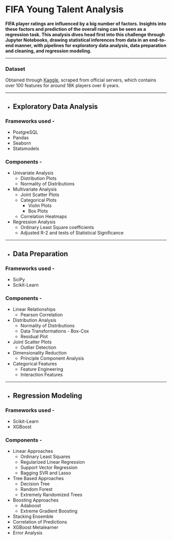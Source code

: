 # FIFA Young Talent Analysis


**FIFA player ratings are influenced by a big number of factors. Insights into these factors and prediction of the overall raing can be seen as a regression task. This analysis dives head first into this challenge through Jupyter Notebooks, drawing statistical inferences from data in an end-to-end manner, with pipelines for exploratory data analysis, data preparation and cleaning, and regression modeling.**

---

### Dataset


Obtained through [Kaggle](https://www.kaggle.com/stefanoleone992/fifa-20-complete-player-dataset), scraped from official servers, which contains over 100 features for around 18K players over 6 years.

---

* ## Exploratory Data Analysis

### Frameworks used -

* PostgreSQL
* Pandas
* Seaborn
* Statsmodels

### Components -

* Univariate Analysis
  * Distribution Plots
  * Normality of Distributions
* Multivariate Analysis
  * Joint Scatter Plots
  * Categorical Plots
    * Violin Plots
    * Box Plots
  * Correlation Heatmaps
* Regression Analysis
  * Ordinary Least Square coefficients
  * Adjusted R-2 and tests of Statistical Significance


---

* ## Data Preparation

### Frameworks used -

* SciPy
* Scikit-Learn

### Components -

* Linear Relationships
  * Pearson Correlation 
* Distribution Analysis 
  * Normality of Distributions
  * Data Transformations - Box-Cox
  * Residual Plot
* Joint Scatter Plots
  * Outlier Detection 
* Dimensionality Reduction 
  * Principle Component Analysis 
* Categorical Features
  * Feature Engineering 
  * Interaction Features 
  
---  
  
* ## Regression Modeling

### Frameworks used -

* Scikit-Learn
* XGBoost

### Components -

* Linear Approaches
  * Ordinary Least Squares
  * Regularized Linear Regression
  * Support Vector Regression
  * Bagging SVR and Lasso
* Tree Based Approaches
  * Decision Tree
  * Random Forest
  * Extremely Randomized Trees
* Boosting Approaches
  * Adaboost 
  * Extreme Gradient Boosting
*  Stacking Ensemble
  * Correlation of Predictions
  * XGBoost Metalearner
  * Error Analysis

